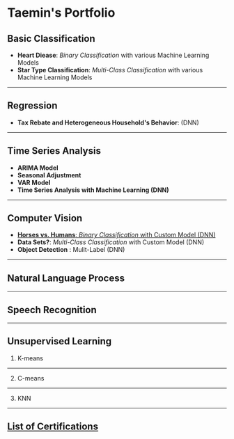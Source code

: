 # Taemin's Portfolio


## Basic Classification

- **Heart Diease**: _Binary Classification_ with various Machine Learning Models
- **Star Type Classification**: _Multi-Class Classification_ with various Machine Learning Models

------
## Regression

- **Tax Rebate and Heterogeneous Household's Behavior**: (DNN)

------

## Time Series Analysis

- **ARIMA Model**
- **Seasonal Adjustment**
- **VAR Model**
- **Time Series Analysis with Machine Learning (DNN)**

------

## Computer Vision

- [**Horses vs. Humans**: _Binary Classification_ with Custom Model (DNN)](https://github.com/TaeminDA/portfolio/blob/main/computer_vision/Image_Binary_Classification_with_TF_Horses_vs_Humans.ipynb)
- **Data Sets?**: _Multi-Class Classification_ with Custom Model (DNN)
- **Object Detection** : Mulit-Label (DNN)

------

## Natural Language Process

------

## Speech Recognition

------


## Unsupervised Learning

1. K-means

------

2. C-means

------

3. KNN

------


## [List of Certifications](https://github.com/TaeminDA/portfolio/blob/main/certifications/)

